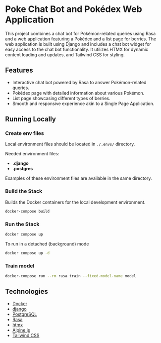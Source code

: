 # Poke Chat Bot and Pokédex Web Application

This project combines a chat bot for Pokémon-related queries using Rasa and a web application featuring a Pokédex and
a list page for berries.
The web application is built using Django and includes a chat bot widget for easy access to the chat bot functionality.
It utilizes HTMX for dynamic content loading and updates, and Tailwind CSS for styling.

## Features

- Interactive chat bot powered by Rasa to answer Pokémon-related queries.
- Pokédex page with detailed information about various Pokémon.
- List page showcasing different types of berries.
- Smooth and responsive experience akin to a Single Page Application.

## Running Locally

### Create env files

Local environment files should be located in `./.envs/` directory.

Needed environment files:

- **.django**
- **.postgres**

Examples of these environment files are available in the same directory.

### Build the Stack

Builds the Docker containers for the local development environment.

```sh
docker-compose build
```

### Run the Stack

```sh
docker compose up
```

To run in a detached (background) mode

```sh
docker compose up -d
```

### Train model

```sh
docker-compose run --rm rasa train --fixed-model-name model
```

## Technologies

- [Docker](https://www.docker.com/)
- [django](https://www.djangoproject.com/)
- [PostgreSQL](https://www.postgresql.org/)
- [Rasa](https://rasa.com/)
- [htmx](https://htmx.org/)
- [Alpine.js](https://alpinejs.dev/)
- [Tailwind CSS](https://tailwindcss.com/)
